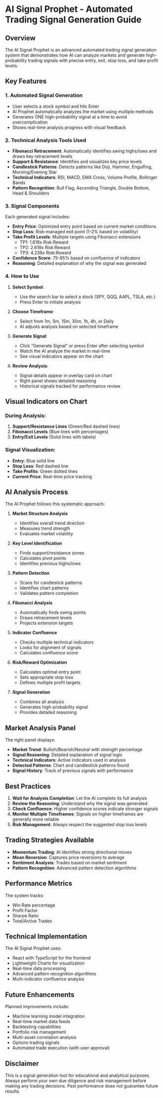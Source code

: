# AI Signal Prophet - Automated Trading Signal Generation Guide

## Overview
The AI Signal Prophet is an advanced automated trading signal generation system that demonstrates how AI can analyze markets and generate high-probability trading signals with precise entry, exit, stop loss, and take profit levels.

## Key Features

### 1. **Automated Signal Generation**
- User selects a stock symbol and hits Enter
- AI Prophet automatically analyzes the market using multiple methods
- Generates ONE high-probability signal at a time to avoid overcomplication
- Shows real-time analysis progress with visual feedback

### 2. **Technical Analysis Tools Used**
- **Fibonacci Retracement**: Automatically identifies swing highs/lows and draws key retracement levels
- **Support & Resistance**: Identifies and visualizes key price levels
- **Candlestick Patterns**: Detects patterns like Doji, Hammer, Engulfing, Morning/Evening Star
- **Technical Indicators**: RSI, MACD, EMA Cross, Volume Profile, Bollinger Bands
- **Pattern Recognition**: Bull Flag, Ascending Triangle, Double Bottom, Head & Shoulders

### 3. **Signal Components**
Each generated signal includes:
- **Entry Price**: Optimized entry point based on current market conditions
- **Stop Loss**: Risk-managed exit point (1-2% based on volatility)
- **Take Profit Levels**: Multiple targets using Fibonacci extensions
  - TP1: 1.618x Risk:Reward
  - TP2: 2.618x Risk:Reward  
  - TP3: 4.236x Risk:Reward
- **Confidence Score**: 75-95% based on confluence of indicators
- **Reasoning**: Detailed explanation of why the signal was generated

### 4. **How to Use**

1. **Select Symbol**: 
   - Use the search bar to select a stock (SPY, QQQ, AAPL, TSLA, etc.)
   - Press Enter to initiate analysis

2. **Choose Timeframe**:
   - Select from 1m, 5m, 15m, 30m, 1h, 4h, or Daily
   - AI adjusts analysis based on selected timeframe

3. **Generate Signal**:
   - Click "Generate Signal" or press Enter after selecting symbol
   - Watch the AI analyze the market in real-time
   - See visual indicators appear on the chart

4. **Review Analysis**:
   - Signal details appear in overlay card on chart
   - Right panel shows detailed reasoning
   - Historical signals tracked for performance review

## Visual Indicators on Chart

### During Analysis:
1. **Support/Resistance Lines** (Green/Red dashed lines)
2. **Fibonacci Levels** (Blue lines with percentages)
3. **Entry/Exit Levels** (Solid lines with labels)

### Signal Visualization:
- **Entry**: Blue solid line
- **Stop Loss**: Red dashed line
- **Take Profits**: Green dotted lines
- **Current Price**: Real-time price tracking

## AI Analysis Process

The AI Prophet follows this systematic approach:

1. **Market Structure Analysis**
   - Identifies overall trend direction
   - Measures trend strength
   - Evaluates market volatility

2. **Key Level Identification**
   - Finds support/resistance zones
   - Calculates pivot points
   - Identifies previous highs/lows

3. **Pattern Detection**
   - Scans for candlestick patterns
   - Identifies chart patterns
   - Validates pattern completion

4. **Fibonacci Analysis**
   - Automatically finds swing points
   - Draws retracement levels
   - Projects extension targets

5. **Indicator Confluence**
   - Checks multiple technical indicators
   - Looks for alignment of signals
   - Calculates confluence score

6. **Risk/Reward Optimization**
   - Calculates optimal entry point
   - Sets appropriate stop loss
   - Defines multiple profit targets

7. **Signal Generation**
   - Combines all analysis
   - Generates high-probability signal
   - Provides detailed reasoning

## Market Analysis Panel

The right panel displays:
- **Market Trend**: Bullish/Bearish/Neutral with strength percentage
- **Signal Reasoning**: Detailed explanation of signal logic
- **Technical Indicators**: Active indicators used in analysis
- **Detected Patterns**: Chart and candlestick patterns found
- **Signal History**: Track of previous signals with performance

## Best Practices

1. **Wait for Analysis Completion**: Let the AI complete its full analysis
2. **Review the Reasoning**: Understand why the signal was generated
3. **Check Confluence**: Higher confidence scores indicate stronger signals
4. **Monitor Multiple Timeframes**: Signals on higher timeframes are generally more reliable
5. **Risk Management**: Always respect the suggested stop loss levels

## Trading Strategies Available

- **Momentum Trading**: AI identifies strong directional moves
- **Mean Reversion**: Captures price reversions to average
- **Sentiment Analysis**: Trades based on market sentiment
- **Pattern Recognition**: Advanced pattern detection algorithms

## Performance Metrics

The system tracks:
- Win Rate percentage
- Profit Factor
- Sharpe Ratio
- Total/Active Trades

## Technical Implementation

The AI Signal Prophet uses:
- React with TypeScript for the frontend
- Lightweight Charts for visualization
- Real-time data processing
- Advanced pattern recognition algorithms
- Multi-indicator confluence analysis

## Future Enhancements

Planned improvements include:
- Machine learning model integration
- Real-time market data feeds
- Backtesting capabilities
- Portfolio risk management
- Multi-asset correlation analysis
- Options trading signals
- Automated trade execution (with user approval)

## Disclaimer

This is a signal generation tool for educational and analytical purposes. Always perform your own due diligence and risk management before making any trading decisions. Past performance does not guarantee future results. 